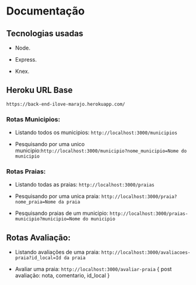 # Documentação

## Tecnologias usadas

- Node.

- Express.

- Knex.

## Heroku URL Base

`https://back-end-ilove-marajo.herokuapp.com/`

### Rotas Municipios:

- Listando todos os municipios: `http://localhost:3000/municipios`

- Pesquisando por uma unico municipio:`http://localhost:3000/municipio?nome_municipio=Nome do municipio`


### Rotas Praias:

- Listando todas as praias: `http://localhost:3000/praias`

- Pesquisando por uma unica praia: `http://localhost:3000/praia?nome_praia=Nome da praia`

- Pesquisando praias de um municipio: `http://localhost:3000/praias-municipio?municipio=Nome do municipio`

## Rotas Avaliação: 

- Listando avaliações de uma praia: `http://localhost:3000/avaliacoes-praia?id_local=Id da praia`

- Avaliar uma praia: `http://localhost:3000/avaliar-praia` { post avaliação: nota, comentario, id_local }

